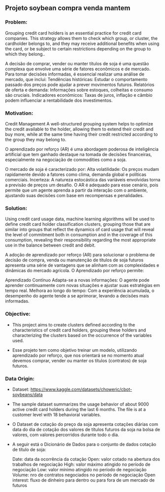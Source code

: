## Projeto soybean compra venda mantem

### Problem:
Grouping credit card holders is an essential practice for credit card companies. This strategy allows them to check which group, or cluster, the cardholder belongs to, and they may receive additional benefits when using the card, or be subject to certain restrictions depending on the group to which they belong..

A decisão de comprar, vender ou manter títulos de soja é uma questão complexa que envolve uma série de fatores econômicos e de mercado. Para tomar decisões informadas, é essencial realizar uma análise de mercado, que inclui:
Tendências históricas: Estudar o comportamento passado dos preços pode ajudar a prever movimentos futuros.
Relatórios de oferta e demanda: Informações sobre estoques, colheitas e consumo são cruciais.
Indicadores econômicos: Taxas de juros, inflação e câmbio podem influenciar a rentabilidade dos investimentos.

### Motivation:
Credit Management
A well-structured grouping system helps to optimize the credit available to the holder, allowing them to extend their credit and buy more, while at the same time having their credit restricted according to the group they may belong to.

O aprendizado por reforço (AR) é uma abordagem poderosa de inteligência artificial que tem ganhado destaque na tomada de decisões financeiras, especialmente na negociação de commodities como a soja. 

O mercado de soja é caracterizado por:
Alta volatilidade: Os preços mudam rapidamente devido a fatores como clima, demanda global e políticas comerciais.
Incerteza: A natureza estocástica das variáveis envolvidas torna a previsão de preços um desafio.
O AR é adequado para esse cenário, pois permite que um agente aprenda a partir da interação com o ambiente, ajustando suas decisões com base em recompensas e penalidades.

### Solution:
Using credit card usage data, machine learning algorithms will be used to define credit card holder classification clusters, grouping those that are similar into groups that reflect the dynamics of card usage that will reveal the level of commitment both in consumption and in the coverage of this consumption, revealing their responsibility regarding the most appropriate use in the balance between credit and debit.

A adoção de aprendizado por reforço (AR) para solucionar o problema de decisão de compra, venda ou manutenção de títulos de soja futuros apresenta uma série de vantagens que se alinham com as complexidades e dinâmicas do mercado agrícola. O Aprendizado por reforço permite:

Aprendizado Contínuo
    Adapta-se a novas informações: O agente pode aprender continuamente com novas situações e ajustar suas estratégias em tempo real.
    Melhora ao longo do tempo: Com a experiência acumulada, o desempenho do agente tende a se aprimorar, levando a decisões mais informadas.

### Objective:
- This project aims to create clusters defined according to the characteristics of credit card holders, grouping these holders and characterizing the clusters based on the occurrence of the variables used.

- Esse projeto tem como objetivo treinar um modelo, utilizando aprendizado por reforço, que nos orientará se no momento atual devemos comprar, vender ou manter os títulos (contratos) de soja futuros.

### Data Origin:
- Dataset: https://www.kaggle.com/datasets/choweric/cbot-soybeans/data

- The sample dataset summarizes the usage behavior of about 9000 active credit card holders during the last 6 months. The file is at a customer level with 18 behavioral variables.

- O Dataset de cotação do preço da soja apresenta cotações diárias com data do dia de cotação dos valores de títulos futuros da soja na bolsa de valores, com valores percorridos durante todo o dia.

- A seguir está o Dicionário de Dados para o conjunto de dados cotação de título de soja:

    Date: data da ocorrência da cotação
    Open: valor cotado na abertura dos trabalhos de negociação
    High: valor máximo atingido no período de negociação
    Low:  valor mínimo atingido no período de negociação
    Volume: nro de contratos negociados no período de negociação
    Open interest: fluxo de dinheiro para dentro ou para fora de um mercado de futuros